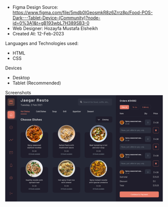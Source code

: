 - Figma Design Source: https://www.figma.com/file/5mdb0IGeosmkR8z6Zrrz8p/Food-POS-Dark---Tablet-Device-(Community)?node-id=0%3A1&t=gB193wbL7H389SB3-0
- Web Designer: Hozayfa Mustafa Elsheikh
- Created At: 12-Feb-2023

Languages and Technologies used:
- HTML
- CSS

Devices
- Desktop
- Tablet (Recommended)

Screenshots
![alt text](https://github.com/hozayfamustafaelsheikh/Food-POS-Dark-Tablet-Device--Community-/blob/main/assets/img/Screenshots/Firefox_Screenshot_2023-02-12T14-13-58.718Z.png?raw=true)